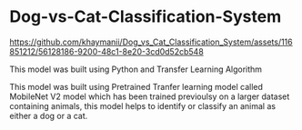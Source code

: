 # Dog-vs-Cat-Classification-System



https://github.com/khaymanii/Dog_vs_Cat_Classification_System/assets/116851212/56128186-9200-48c1-8e20-3cd0d52cb548


This model was built using Python and Transfer Learning Algorithm


This model was built using Pretrained Tranfer learning model called MobileNet V2 model
which has been trained previoulsy on a larger dataset containing animals, this model helps to identify
or classify an animal as either a dog or a cat.
